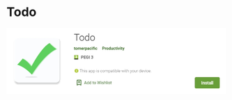 # Todo

<a href="https://play.google.com/store/apps/details?id=com.tomerpacific.todo">
  <img src="https://github.com/TomerPacific/Todo/blob/master/TodoApp.jpg?raw=true" />
</a>
